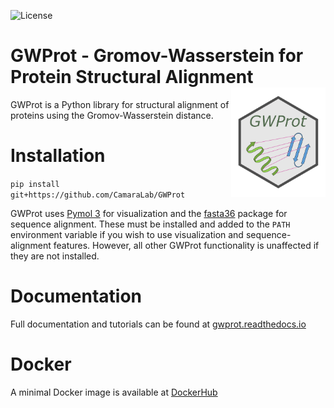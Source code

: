 ![License](https://img.shields.io/github/license/CamaraLab/GWProt)

# GWProt - Gromov-Wasserstein for Protein Structural Alignment <a href='https://github.com/CamaraLab/GWProt'><img src="docs/GWProt_logo.png" align="right" width="30%"/></a>

GWProt is a Python library for structural alignment of proteins using the Gromov-Wasserstein distance.

Installation
=======================================

``pip install git+https://github.com/CamaraLab/GWProt``

GWProt uses [Pymol 3](https://pymol.org/) for visualization and the [fasta36](https://fasta.bioch.virginia.edu/fasta_www2/fasta_down.shtml) package for sequence alignment. These must be installed and added to the ``PATH`` environment variable if you wish to use visualization and sequence-alignment features. However, all other GWProt functionality is unaffected if they are not installed.

Documentation
=======================================

Full documentation and tutorials can be found at [gwprot.readthedocs.io](https://gwprot.readthedocs.io/)

Docker
=================================

A minimal Docker image is available at [DockerHub](https://hub.docker.com/repository/docker/camaralaboratory/gwprot/general)
